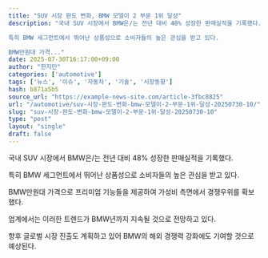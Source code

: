 ```yaml
---
title: "SUV 시장 판도 변화, BMW 모델이 2 부문 1위 달성"
description: "국내 SUV 시장에서 BMW은/는 전년 대비 48% 성장한 판매실적을 기록했다.

특히 BMW 세그먼트에서 뛰어난 상품성으로 소비자들의 높은 관심을 받고 있다.

BMW만원대 가격..."
date: 2025-07-30T16:17:00+09:00
author: "한지민"
categories: ['automotive']
tags: ['뉴스', '이슈', '자동차', '기술', '시장동향']
hash: b871a5b5
source_url: "https://example-news-site.com/article-3fbc8825"
url: "/automotive/suv-시장-판도-변화-bmw-모델이-2-부문-1위-달성-20250730-10/"
slug: "suv-시장-판도-변화-bmw-모델이-2-부문-1위-달성-20250730-10"
type: "post"
layout: "single"
draft: false
---
```


국내 SUV 시장에서 BMW은/는 전년 대비 48% 성장한 판매실적을 기록했다.

특히 BMW 세그먼트에서 뛰어난 상품성으로 소비자들의 높은 관심을 받고 있다.

BMW만원대 가격으로 프리미엄 기능들을 제공하여 가성비 측면에서 경쟁우위를 확보했다.

업계에서는 이러한 트렌드가 BMW년까지 지속될 것으로 전망하고 있다.

향후 글로벌 시장 진출도 계획하고 있어 BMW의 해외 경쟁력 강화에도 기여할 것으로 예상된다.
